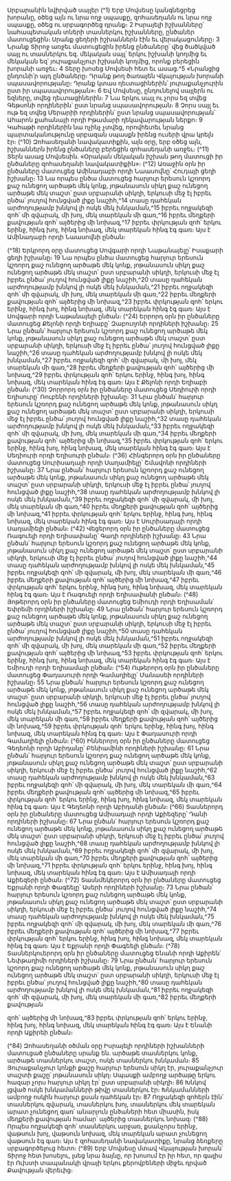 
Սրբարանին նվիրված սայլեր
(^1) Երբ Մովսեսը կանգնեցրեց խորանը, օծեց այն ու նրա ողջ սպասքը, զոհասեղանն ու նրա ողջ սպասքը, օծեց ու
սրբագործեց դրանք։ 2 Իսրայելի իշխանները՝ նահապետական տների տասներկու իշխանները, ընծաներ մատուցեցին։
Սրանք ցեղերի իշխաններն էին եւ վերակացուները։ 3 Նրանք Տիրոջ առջեւ մատուցեցին իրենց ընծաները՝ վեց ծածկված
սայլ ու տասներկու եզ. մեկական սայլ՝ երկու իշխանի կողմից եւ մեկական եզ՝ յուրաքանչյուր իշխանի կողմից, որոնք
բերեցին խորանի առջեւ։ 4 Տերը խոսեց Մովսեսի հետ եւ ասաց.^5 «Նրանցից ընդունի՛ր այդ ընծաները։ Դրանք թող
ծառայեն Վկայության խորանի սպասավորությանը։ Դրանք կտաս ղեւտացիներին՝ յուրաքանչյուրին ըստ իր
սպասավորության»։ 6 Եվ Մովսեսը, ընդունելով սայլերն ու եզները, տվեց ղեւտացիներին։ 7 Նա երկու սայլ ու չորս եզ
տվեց Գեթսոնի որդիներին՝ ըստ նրանց սպասավորության։ 8 Չորս սայլ եւ ութ եզ տվեց Մերարիի որդիներին՝ ըստ նրանց
սպասավորության՝ Ահարոն քահանայի որդի Իթամարի ղեկավարության ներքո։ 9 Կահաթի որդիներին նա ոչինչ չտվեց,
որովհետեւ նրանց պարտականությունը սրբազան սպասքն իրենց ուսերի վրա կրելն էր։
(^10) Զոհասեղանի նավակատիքին, այն օրը, երբ օծեց այն, իշխաններն իրենց ընծաները բերեցին զոհասեղանի առջեւ։
(^11) Տերն ասաց Մովսեսին. «Օրական մեկական իշխան թող մատուցի իր ընծաները զոհասեղանի նավակատիքին»։
(^12) Առաջին օրն իր ընծաները մատուցեց Ամինադաբի որդի Նաասովնը՝ Հուդայի ցեղի իշխանը։ 13 Նա որպես ընծա
մատուցեց հարյուր երեսուն կշռորդ քաշ ունեցող արծաթե մեկ կոնք, յոթանասուն սիկղ քաշ ունեցող արծաթե մեկ
տաշտ՝ ըստ սրբարանի սիկղի, երկուսի մեջ էլ իբրեւ ընծա՝ յուղով հունցված լիքը նաշիհ,^14 տասը դահեկան
արժողությամբ խնկով լի ոսկե մեկ խնկաման,^15 իբրեւ ողջակեզի զոհ՝ մի զվարակ, մի խոյ, մեկ տարեկան մի գառ,^16 իբրեւ
մեղքերի քավության զոհ՝ այծերից մի նոխազ,^17 իբրեւ փրկության զոհ՝ երկու երինջ, հինգ խոյ, հինգ նոխազ, մեկ
տարեկան հինգ էգ գառ։ Այս է Ամինադաբի որդի Նաասովնի ընծան։


(^18) Երկրորդ օրը մատուցեց Սովգարի որդի Նաթանայելը՝ Իսաքարի ցեղի իշխանը։ 19 Նա որպես ընծա մատուցեց
հարյուր երեսուն կշռորդ քաշ ունեցող արծաթե մեկ կոնք, յոթանասուն սիկղ քաշ ունեցող արծաթե մեկ տաշտ՝ ըստ
սրբարանի սիկղի, երկուսի մեջ էլ իբրեւ ընծա՝ յուղով հունցված լիքը նաշիհ,^20 տասը դահեկան արժողությամբ խնկով լի
ոսկե մեկ խնկաման,^21 իբրեւ ողջակեզի զոհ՝ մի զվարակ, մի խոյ, մեկ տարեկան մի գառ,^22 իբրեւ մեղքերի քավության զոհ՝
այծերից մի նոխազ,^23 իբրեւ փրկության զոհ՝ երկու երինջ, հինգ խոյ, հինգ նոխազ, մեկ տարեկան հինգ էգ գառ։ Այս է
Սովգարի որդի Նաթանայելի ընծան։
(^24) Երրորդ օրն իր ընծաները մատուցեց Քելոնի որդի Եղիաբը՝ Զաբուղոնի որդիների իշխանը։ 25 Նրա ընծան՝ հարյուր
երեսուն կշռորդ քաշ ունեցող արծաթե մեկ կոնք, յոթանասուն սիկղ քաշ ունեցող արծաթե մեկ տաշտ՝ ըստ սրբարանի
սիկղի, երկուսի մեջ էլ իբրեւ ընծա՝ յուղով հունցված լիքը նաշիհ,^26 տասը դահեկան արժողությամբ խնկով լի ոսկե մեկ
խնկաման,^27 իբրեւ ողջակեզի զոհ՝ մի զվարակ, մի խոյ, մեկ տարեկան մի գառ,^28 իբրեւ մեղքերի քավության զոհ՝ այծերից
մի նոխազ,^29 իբրեւ փրկության զոհ՝ երկու երինջ, հինգ խոյ, հինգ նոխազ, մեկ տարեկան հինգ էգ գառ։ Այս է Քելոնի որդի
Եղիաբի ընծան։
(^30) Չորրորդ օրն իր ընծաները մատուցեց Սեդիուրի որդի Եղիսուրը՝ Ռուբենի որդիների իշխանը։ 31 Նրա ընծան՝
հարյուր երեսուն կշռորդ քաշ ունեցող արծաթե մեկ կոնք, յոթանասուն սիկղ քաշ ունեցող արծաթե մեկ տաշտ՝ ըստ
սրբարանի սիկղի, երկուսի մեջ էլ իբրեւ ընծա՝ յուղով հունցված լիքը նաշիհ,^32 տասը դահեկան արժողությամբ խնկով լի
ոսկե մեկ խնկաման,^33 իբրեւ ողջակեզի զոհ՝ մի զվարակ, մի խոյ, մեկ տարեկան մի գառ,^34 իբրեւ մեղքերի քավության զոհ՝
այծերից մի նոխազ,^35 իբրեւ փրկության զոհ՝ երկու երինջ, հինգ խոյ, հինգ նոխազ, մեկ տարեկան հինգ էգ գառ։ Այս է
Սեդիուրի որդի Եղիսուրի ընծան։
(^36) Հինգերորդ օրն իր ընծաները մատուցեց Սուրիսադայի որդի Սաղամիելը՝ Շմավոնի որդիների իշխանը։ 37 Նրա
ընծան՝ հարյուր երեսուն կշռորդ քաշ ունեցող արծաթե մեկ կոնք, յոթանասուն սիկղ քաշ ունեցող արծաթե մեկ տաշտ՝
ըստ սրբարանի սիկղի, երկուսի մեջ էլ իբրեւ ընծա՝ յուղով հունցված լիքը նաշիհ,^38 տասը դահեկան արժողությամբ խնկով
լի ոսկե մեկ խնկաման,^39 իբրեւ ողջակեզի զոհ՝ մի զվարակ, մի խոյ, մեկ տարեկան մի գառ,^40 իբրեւ մեղքերի քավության
զոհ՝ այծերից մի նոխազ,^41 իբրեւ փրկության զոհ՝ երկու երինջ, հինգ խոյ, հինգ նոխազ, մեկ տարեկան հինգ էգ գառ։ Այս
է Սուրիսադայի որդի Սաղամիելի ընծան։
(^42) Վեցերորդ օրն իր ընծաները մատուցեց Ռագուելի որդի Եղիսափանը՝ Գադի որդիների իշխանը։ 43 Նրա ընծան՝
հարյուր երեսուն կշռորդ քաշ ունեցող արծաթե մեկ կոնք, յոթանասուն սիկղ քաշ ունեցող արծաթե մեկ տաշտ՝ ըստ
սրբարանի սիկղի, երկուսի մեջ էլ իբրեւ ընծա՝ յուղով հունցված լիքը նաշիհ,^44 տասը դահեկան արժողությամբ խնկով լի
ոսկե մեկ խնկաման,^45 իբրեւ ողջակեզի զոհ՝ մի զվարակ, մի խոյ, մեկ տարեկան մի գառ,^46 իբրեւ մեղքերի քավության զոհ՝
այծերից մի նոխազ,^47 իբրեւ փրկության զոհ՝ երկու երինջ, հինգ խոյ, հինգ նոխազ, մեկ տարեկան հինգ էգ գառ։ Այս է
Ռագուելի որդի Եղիսափանի ընծան։
(^48) Յոթերորդ օրն իր ընծաները մատուցեց Եմիուդի որդի Եղիսաման՝ Եփրեմի որդիների իշխանը։ 49 Նրա ընծան՝
հարյուր երեսուն կշռորդ քաշ ունեցող արծաթե մեկ կոնք, յոթանասուն սիկղ քաշ ունեցող արծաթե մեկ տաշտ՝ ըստ
սրբարանի սիկղի, երկուսի մեջ էլ իբրեւ ընծա՝ յուղով հունցված լիքը նաշիհ,^50 տասը դահեկան արժողությամբ խնկով լի
ոսկե մեկ խնկաման,^51 իբրեւ ողջակեզի զոհ՝ մի զվարակ, մի խոյ, մեկ տարեկան մի գառ,^52 իբրեւ մեղքերի քավության զոհ՝
այծերից մի նոխազ,^53 իբրեւ փրկության զոհ՝ երկու երինջ, հինգ խոյ, հինգ նոխազ, մեկ տարեկան հինգ էգ գառ։ Այս է
Եմիուդի որդի Եղիսամայի ընծան։
(^54) Ութերորդ օրն իր ընծաները մատուցեց Փադասուրի որդի Գամաղիելը՝ Մանասեի որդիների իշխանը։ 55 Նրա
ընծան՝ հարյուր երեսուն կշռորդ քաշ ունեցող արծաթե մեկ կոնք, յոթանասուն սիկղ քաշ ունեցող արծաթե մեկ տաշտ՝
ըստ սրբարանի սիկղի, երկուսի մեջ էլ իբրեւ ընծա՝ յուղով հունցված լիքը նաշիհ,^56 տասը դահեկան արժողությամբ խնկով
լի ոսկե մեկ խնկաման,^57 իբրեւ ողջակեզի զոհ՝ մի զվարակ, մի խոյ, մեկ տարեկան մի գառ,^58 իբրեւ մեղքերի քավության
զոհ՝ այծերից մի նոխազ,^59 իբրեւ փրկության զոհ՝ երկու երինջ, հինգ խոյ, հինգ նոխազ, մեկ տարեկան հինգ էգ գառ։ Այս
է Փադասուրի որդի Գամաղիելի ընծան։
(^60) Իններորդ օրն իր ընծաները մատուցեց Գեդեոնի որդի Աբիդանը՝ Բենիամինի որդիների իշխանը։ 61 Նրա ընծան՝
հարյուր երեսուն կշռորդ քաշ ունեցող արծաթե մեկ կոնք, յոթանասուն սիկղ քաշ ունեցող արծաթե մեկ տաշտ՝ ըստ
սրբարանի սիկղի, երկուսի մեջ էլ իբրեւ ընծա՝ յուղով հունցված լիքը նաշիհ,^62 տասը դահեկան արժողությամբ խնկով լի
ոսկե մեկ խնկաման,^63 իբրեւ ողջակեզի զոհ՝ մի զվարակ, մի խոյ, մեկ տարեկան մի գառ,^64 իբրեւ մեղքերի քավության զոհ՝
այծերից մի նոխազ,^65 իբրեւ փրկության զոհ՝ երկու երինջ, հինգ խոյ, հինգ նոխազ, մեկ տարեկան հինգ էգ գառ։ Այս է
Գեդեոնի որդի Աբիդանի ընծան։
(^66) Տասներորդ օրն իր ընծաները մատուցեց Ամիսադայի որդի Աքիեզերը՝ Դանի որդիների իշխանը։ 67 Նրա ընծան՝
հարյուր երեսուն կշռորդ քաշ ունեցող արծաթե մեկ կոնք, յոթանասուն սիկղ քաշ ունեցող արծաթե մեկ տաշտ՝ ըստ
սրբարանի սիկղի, երկուսի մեջ էլ իբրեւ ընծա՝ յուղով հունցված լիքը նաշիհ,^68 տասը դահեկան արժողությամբ խնկով լի
ոսկե մեկ խնկաման,^69 իբրեւ ողջակեզի զոհ՝ մի զվարակ, մի խոյ, մեկ տարեկան մի գառ,^70 իբրեւ մեղքերի քավության զոհ՝
այծերից մի նոխազ,^71 իբրեւ փրկության զոհ՝ երկու երինջ, հինգ խոյ, հինգ նոխազ, մեկ տարեկան հինգ էգ գառ։ Այս է
Ամիսադայի որդի Աքիեզերի ընծան։
(^72) Տասնմեկերորդ օրն իր ընծաները մատուցեց Եքրանի որդի Փագեելը՝ Ասերի որդիների իշխանը։ 73 Նրա ընծան՝
հարյուր երեսուն կշռորդ քաշ ունեցող արծաթե մեկ կոնք, յոթանասուն սիկղ քաշ ունեցող արծաթե մեկ տաշտ՝ ըստ
սրբարանի սիկղի, երկուսի մեջ էլ իբրեւ ընծա՝ յուղով հունցված լիքը նաշիհ,^74 տասը դահեկան արժողությամբ խնկով լի
ոսկե մեկ խնկաման,^75 իբրեւ ողջակեզի զոհ՝ մի զվարակ, մի խոյ, մեկ տարեկան մի գառ,^76 իբրեւ մեղքերի քավության զոհ՝
այծերից մի նոխազ,^77 իբրեւ փրկության զոհ՝ երկու երինջ, հինգ խոյ, հինգ նոխազ, մեկ տարեկան հինգ էգ գառ։ Այս է
Եքրանի որդի Փագեելի ընծան։
(^78) Տասներկուերորդ օրն իր ընծաները մատուցեց Ենանի որդի Աքիրեն՝ Նեփթաղիմի որդիների իշխանը։ 79 Նրա
ընծան՝ հարյուր երեսուն կշռորդ քաշ ունեցող արծաթե մեկ կոնք, յոթանասուն սիկղ քաշ ունեցող արծաթե մեկ տաշտ՝
ըստ սրբարանի սիկղի, երկուսի մեջ էլ իբրեւ ընծա՝ յուղով հունցված լիքը նաշիհ,^80 տասը դահեկան արժողությամբ խնկով
լի ոսկե մեկ խնկաման,^81 իբրեւ ողջակեզի զոհ՝ մի զվարակ, մի խոյ, մեկ տարեկան մի գառ,^82 իբրեւ մեղքերի քավության


զոհ՝ այծերից մի նոխազ,^83 իբրեւ փրկության զոհ՝ երկու երինջ, հինգ խոյ, հինգ նոխազ, մեկ տարեկան հինգ էգ գառ։ Այս
է Ենանի որդի Աքիրեի ընծան։

(^84) Զոհասեղանի օծման օրը Իսրայելի որդիների իշխանների մատուցած ընծաները սրանք են. արծաթե տասներկու
կոնք, արծաթե տասներկու տաշտ, ոսկե տասներկու խնկաման։ 85 Յուրաքանչյուր կոնքի քաշը հարյուր երեսուն սիկղ
էր, յուրաքանչյուր տաշտի քաշը՝ յոթանասուն սիկղ։ Սպասքի ամբողջ արծաթը երկու հազար չորս հարյուր սիկղ էր՝ ըստ
սրբարանի սիկղի։ 86 Խնկով լցված ոսկե խնկամանների թիվը տասներկու էր։ Խնկամանների ամբողջ ոսկին հարյուր
քսան դահեկան էր։ 87 Ողջակեզի զոհերն էին՝ տասներկու զվարակ, տասներկու խոյ, տասներկու մեկ տարեկան արատ
չունեցող գառ՝ անարյուն ընծաների հետ միասին, իսկ մեղքերի քավության համար՝ այծերից տասներկու նոխազ։
(^88) Որպես ողջակեզի զոհ՝ տասներկու արջառ, քսանչորս երինջ, վաթսուն խոյ, վաթսուն նոխազ, մեկ տարեկան արատ
չունեցող վաթսուն էգ գառ։
Այս է զոհասեղանի նավակատիքը, նրանց ձեռքերը սրբագործելուց հետո։
(^89) Երբ Մովսեսը մտավ Վկայության խորան՝ Տիրոջ հետ խոսելու, լսեց նրա ձայնը, որ խոսում էր իր հետ, որ գալիս էր
Ուխտի տապանակի վրայի երկու քերովբեների միջեւ դրված Քավության վերեւից։
